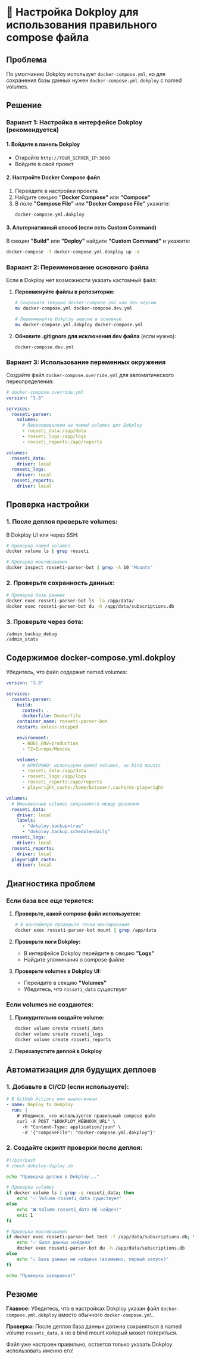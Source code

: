 # 🚀 Настройка Dokploy для использования правильного compose файла

## Проблема

По умолчанию Dokploy использует `docker-compose.yml`, но для сохранения базы данных нужен `docker-compose.yml.dokploy` с named volumes.

## Решение

### Вариант 1: Настройка в интерфейсе Dokploy (рекомендуется)

#### 1. Войдите в панель Dokploy

- Откройте `http://YOUR_SERVER_IP:3000`
- Войдите в свой проект

#### 2. Настройте Docker Compose файл

1. Перейдите в настройки проекта
2. Найдите секцию **"Docker Compose"** или **"Compose"**
3. В поле **"Compose File"** или **"Docker Compose File"** укажите:
   ```
   docker-compose.yml.dokploy
   ```

#### 3. Альтернативный способ (если есть Custom Command)

В секции **"Build"** или **"Deploy"** найдите **"Custom Command"** и укажите:

```bash
docker-compose -f docker-compose.yml.dokploy up -d
```

### Вариант 2: Переименование основного файла

Если в Dokploy нет возможности указать кастомный файл:

1. **Переименуйте файлы в репозитории:**

   ```bash
   # Сохраните текущий docker-compose.yml как dev версию
   mv docker-compose.yml docker-compose.dev.yml

   # Переименуйте Dokploy версию в основную
   mv docker-compose.yml.dokploy docker-compose.yml
   ```

2. **Обновите .gitignore для исключения dev файла** (если нужно):
   ```
   docker-compose.dev.yml
   ```

### Вариант 3: Использование переменных окружения

Создайте файл `docker-compose.override.yml` для автоматического переопределения:

```yaml
# docker-compose.override.yml
version: "3.8"

services:
  rosseti-parser:
    volumes:
      # Переопределяем на named volumes для Dokploy
      - rosseti_data:/app/data
      - rosseti_logs:/app/logs
      - rosseti_reports:/app/reports

volumes:
  rosseti_data:
    driver: local
  rosseti_logs:
    driver: local
  rosseti_reports:
    driver: local
```

## Проверка настройки

### 1. После деплоя проверьте volumes:

В Dokploy UI или через SSH:

```bash
# Проверка named volumes
docker volume ls | grep rosseti

# Проверка монтирования
docker inspect rosseti-parser-bot | grep -A 10 "Mounts"
```

### 2. Проверьте сохранность данных:

```bash
# Проверка базы данных
docker exec rosseti-parser-bot ls -la /app/data/
docker exec rosseti-parser-bot du -h /app/data/subscriptions.db
```

### 3. Проверьте через бота:

```
/admin_backup_debug
/admin_stats
```

## Содержимое docker-compose.yml.dokploy

Убедитесь, что файл содержит named volumes:

```yaml
version: "3.8"

services:
  rosseti-parser:
    build:
      context: .
      dockerfile: Dockerfile
    container_name: rosseti-parser-bot
    restart: unless-stopped

    environment:
      - NODE_ENV=production
      - TZ=Europe/Moscow

    volumes:
      # КРИТИЧНО: используем named volumes, не bind mounts
      - rosseti_data:/app/data
      - rosseti_logs:/app/logs
      - rosseti_reports:/app/reports
      - playwright_cache:/home/botuser/.cache/ms-playwright

volumes:
  # Именованные volumes сохраняются между деплоями
  rosseti_data:
    driver: local
    labels:
      - "dokploy.backup=true"
      - "dokploy.backup.schedule=daily"
  rosseti_logs:
    driver: local
  rosseti_reports:
    driver: local
  playwright_cache:
    driver: local
```

## Диагностика проблем

### Если база все еще теряется:

1. **Проверьте, какой compose файл используется:**

   ```bash
   # В контейнере проверьте точки монтирования
   docker exec rosseti-parser-bot mount | grep /app/data
   ```

2. **Проверьте логи Dokploy:**

   - В интерфейсе Dokploy перейдите в секцию **"Logs"**
   - Найдите упоминания о compose файле

3. **Проверьте volumes в Dokploy UI:**
   - Перейдите в секцию **"Volumes"**
   - Убедитесь, что `rosseti_data` существует

### Если volumes не создаются:

1. **Принудительно создайте volume:**

   ```bash
   docker volume create rosseti_data
   docker volume create rosseti_logs
   docker volume create rosseti_reports
   ```

2. **Перезапустите деплой в Dokploy**

## Автоматизация для будущих деплоев

### 1. Добавьте в CI/CD (если используете):

```yaml
# В GitHub Actions или аналогичном
- name: Deploy to Dokploy
  run: |
    # Убедимся, что используется правильный compose файл
    curl -X POST "$DOKPLOY_WEBHOOK_URL" \
      -H "Content-Type: application/json" \
      -d '{"composeFile": "docker-compose.yml.dokploy"}'
```

### 2. Создайте скрипт проверки после деплоя:

```bash
#!/bin/bash
# check-dokploy-deploy.sh

echo "Проверка деплоя в Dokploy..."

# Проверка volumes
if docker volume ls | grep -q rosseti_data; then
    echo "✅ Volume rosseti_data существует"
else
    echo "❌ Volume rosseti_data НЕ найден!"
    exit 1
fi

# Проверка монтирования
if docker exec rosseti-parser-bot test -f /app/data/subscriptions.db; then
    echo "✅ База данных найдена"
    docker exec rosseti-parser-bot du -h /app/data/subscriptions.db
else
    echo "⚠️ База данных не найдена (возможно, первый запуск)"
fi

echo "Проверка завершена!"
```

## Резюме

**Главное:** Убедитесь, что в настройках Dokploy указан файл `docker-compose.yml.dokploy` вместо обычного `docker-compose.yml`.

**Проверка:** После деплоя база данных должна сохраняться в named volume `rosseti_data`, а не в bind mount который может потеряться.

Файл уже настроен правильно, остается только указать Dokploy использовать именно его!
